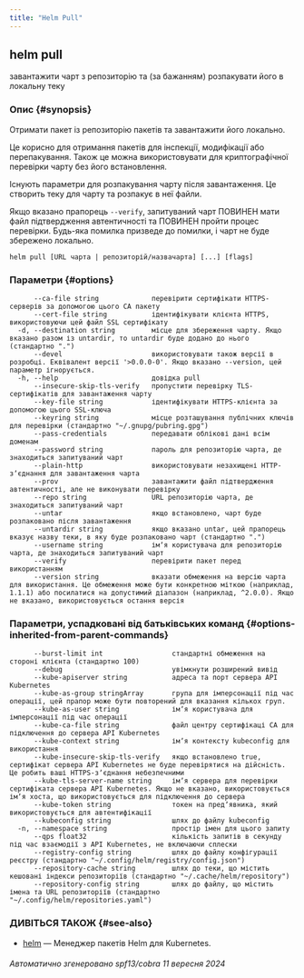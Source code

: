 ```yaml
---
title: "Helm Pull"
---
```


## helm pull

завантажити чарт з репозиторію та (за бажанням) розпакувати його в локальну теку

### Опис {#synopsis}

Отримати пакет із репозиторію пакетів та завантажити його локально.

Це корисно для отримання пакетів для інспекції, модифікації або перепакування. Також це можна використовувати для криптографічної перевірки чарту без його встановлення.

Існують параметри для розпакування чарту після завантаження. Це створить теку для чарту та розпакує в неї файли.

Якщо вказано прапорець `--verify`, запитуваний чарт ПОВИНЕН мати файл підтвердження автентичності та ПОВИНЕН пройти процес перевірки. Будь-яка помилка призведе до помилки, і чарт не буде збережено локально.

```shell
helm pull [URL чарта | репозиторій/назвачартa] [...] [flags]
```

### Параметри {#options}

```none
      --ca-file string             перевірити сертифікати HTTPS-серверів за допомогою цього CA пакету
      --cert-file string           ідентифікувати клієнта HTTPS, використовуючи цей файл SSL сертифікату
  -d, --destination string         місце для збереження чарту. Якщо вказано разом із untardir, то untardir буде додано до нього (стандартно ".")
      --devel                      використовувати також версії в розробці. Еквівалент версії '>0.0.0-0'. Якщо вказано --version, цей параметр ігнорується.
  -h, --help                       довідка pull
      --insecure-skip-tls-verify   пропустити перевірку TLS-сертифікатів для завантаження чарту
      --key-file string            ідентифікувати HTTPS-клієнта за допомогою цього SSL-ключа
      --keyring string             місце розташування публічних ключів для перевірки (стандартно "~/.gnupg/pubring.gpg")
      --pass-credentials           передавати облікові дані всім доменам
      --password string            пароль для репозиторію чарта, де знаходиться запитуваний чарт
      --plain-http                 використовувати незахищені HTTP-зʼєднання для завантаження чарта
      --prov                       завантажити файл підтвердження автентичності, але не виконувати перевірку
      --repo string                URL репозиторію чарта, де знаходиться запитуваний чарт
      --untar                      якщо встановлено, чарт буде розпаковано після завантаження
      --untardir string            якщо вказано untar, цей прапорець вказує назву теки, в яку буде розпаковано чарт (стандартно ".")
      --username string            імʼя користувача для репозиторію чарта, де знаходиться запитуваний чарт
      --verify                     перевірити пакет перед використанням
      --version string             вказати обмеження на версію чарта для використання. Це обмеження може бути конкретною міткою (наприклад, 1.1.1) або посилатися на допустимий діапазон (наприклад, ^2.0.0). Якщо не вказано, використовується остання версія
```

### Параметри, успадковані від батьківських команд {#options-inherited-from-parent-commands}

```none
      --burst-limit int                 стандартні обмеження на стороні клієнта (стандартно 100)
      --debug                           увімкнути розширений вивід
      --kube-apiserver string           адреса та порт сервера API Kubernetes
      --kube-as-group stringArray       група для імперсонації під час операції, цей прапор може бути повторений для вказання кількох груп.
      --kube-as-user string             імʼя користувача для імперсонації під час операції
      --kube-ca-file string             файл центру сертифікаці СА для підключення до сервера API Kubernetes
      --kube-context string             імʼя контексту kubeconfig для використання
      --kube-insecure-skip-tls-verify   якщо встановлено true, сертифікат сервера API Kubernetes не буде перевірятися на дійсність. Це робить ваші HTTPS-зʼєднання небезпечними
      --kube-tls-server-name string     імʼя сервера для перевірки сертифіката сервера API Kubernetes. Якщо не вказано, використовується імʼя хоста, що використовується для підключення до сервера
      --kube-token string               токен на предʼявника, який використовується для автентифікації
      --kubeconfig string               шлях до файлу kubeconfig
  -n, --namespace string                простір імен для цього запиту
      --qps float32                     кількість запитів в секунду під час взаємодії з API Kubernetes, не включаючи сплески
      --registry-config string          шлях до файлу конфігурації реєстру (стандартно "~/.config/helm/registry/config.json")
      --repository-cache string         шлях до теки, що містить кешовані індекси репозиторіїв (стандартно "~/.cache/helm/repository")
      --repository-config string        шлях до файлу, що містить імена та URL репозиторіїв (стандартно "~/.config/helm/repositories.yaml")
```

### ДИВІТЬСЯ ТАКОЖ {#see-also}

* [helm](helm.md) — Менеджер пакетів Helm для Kubernetes.

###### Автоматично згенеровано spf13/cobra 11 вересня 2024
